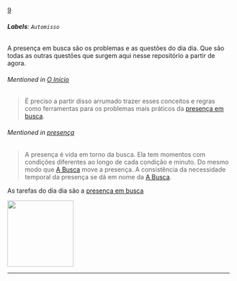 [9](https://github.com/guilhermeprokisch/ideias/issues/9) 
###### **Labels**: `Automisso`



A presença em busca são os problemas e as questões do dia dia. Que são todas as outras questões que surgem aqui nesse repositório a partir de agora. 


###### Mentioned in [O Início](O-Início)  
 > É preciso a partir disso arrumado trazer esses conceitos e regras como ferramentas para os problemas mais práticos da [presença em busca](presença-em-busca).


###### Mentioned in [presença](presença)  
 > A presença é vida em torno da busca. Ela tem momentos com condições diferentes ao longo de cada condição e minuto. Do mesmo modo que [A Busca](A-Busca) move a presença. A consistência da necessidade temporal da presença se dá em nome da [A Busca](A-Busca).

As tarefas do dia dia são a [presença em busca](presença-em-busca)

<img src="https://user-images.githubusercontent.com/12011070/90997990-61b17c00-e599-11ea-9788-0b1fb961b3c6.png" width="150" />

-------------------------------------------------------------------------------


